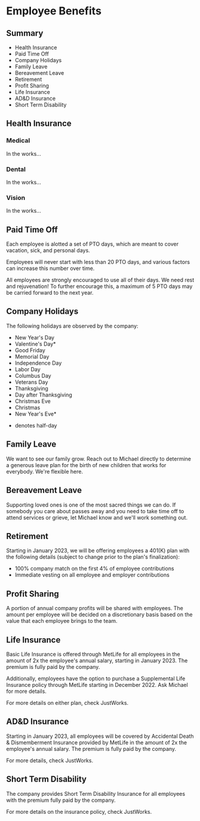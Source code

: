 # Employee Benefits

## Summary
- Health Insurance
- Paid Time Off
- Company Holidays
- Family Leave
- Bereavement Leave
- Retirement
- Profit Sharing
- Life Insurance
- AD&D Insurance
- Short Term Disability

## Health Insurance

### Medical

In the works...

### Dental

In the works...

### Vision

In the works...

## Paid Time Off

Each employee is alotted a set of PTO days, which are meant to cover vacation, sick, and personal days.

Employees will never start with less than 20 PTO days, and various factors can increase this number over time.

All employees are strongly encouraged to use all of their days. We need rest and rejuvenation! To further encourage this, a maximum of 5 PTO days may be carried forward to the next year.

## Company Holidays

The following holidays are observed by the company:
- New Year's Day
- Valentine's Day*
- Good Friday
- Memorial Day
- Independence Day
- Labor Day
- Columbus Day
- Veterans Day
- Thanksgiving
- Day after Thanksgiving
- Christmas Eve
- Christmas
- New Year's Eve*

* denotes half-day

## Family Leave

We want to see our family grow. Reach out to Michael directly to determine a generous leave plan for the birth of new children that works for everybody. We're flexible here.

## Bereavement Leave

Supporting loved ones is one of the most sacred things we can do. If somebody you care about passes away and you need to take time off to attend services or grieve, let Michael know and we'll work something out.

## Retirement

Starting in January 2023, we will be offering employees a 401(K) plan with the following details (subject to change prior to the plan's finalization):
- 100% company match on the first 4% of employee contributions
- Immediate vesting on all employee and employer contributions

## Profit Sharing

A portion of annual company profits will be shared with employees. The amount per employee will be decided on a discretionary basis based on the value that each employee brings to the team.

## Life Insurance

Basic Life Insurance is offered through MetLife for all employees in the amount of 2x the employee's annual salary, starting in January 2023. The premium is fully paid by the company.

Additionally, employees have the option to purchase a Supplemental Life Insurance policy through MetLife starting in December 2022. Ask Michael for more details.

For more details on either plan, check JustWorks.

## AD&D Insurance

Starting in January 2023, all employees will be covered by Accidental Death & Dismemberment Insurance provided by MetLife in the amount of 2x the employee's annual salary. The premium is fully paid by the company.

For more details, check JustWorks.

## Short Term Disability

The company provides Short Term Disability Insurance for all employees with the premium fully paid by the company.

For more details on the insurance policy, check JustWorks.
